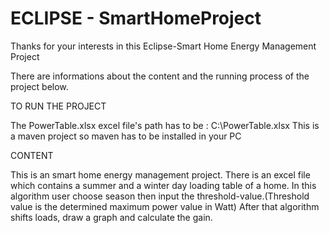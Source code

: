 # ECLIPSE - SmartHomeProject

Thanks for your interests in this Eclipse-Smart Home Energy Management Project

There are informations about the content and the running process of the project below.

TO RUN THE PROJECT

The PowerTable.xlsx excel file's path has to be : C:\PowerTable.xlsx
This is a maven project so maven has to be installed in your PC

CONTENT

This is an smart home energy management project.
There is an excel file which contains a summer and a winter day loading table of a home.
In this algorithm user choose season then input the threshold-value.(Threshold value is the determined maximum power value in Watt)
After that algorithm shifts loads, draw a graph and calculate the gain.
